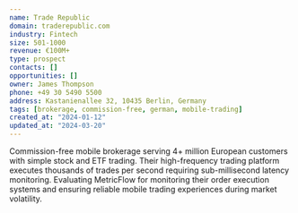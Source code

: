 ```yaml
---
name: Trade Republic
domain: traderepublic.com
industry: Fintech
size: 501-1000
revenue: €100M+
type: prospect
contacts: []
opportunities: []
owner: James Thompson
phone: +49 30 5490 5500
address: Kastanienallee 32, 10435 Berlin, Germany
tags: [brokerage, commission-free, german, mobile-trading]
created_at: "2024-01-12"
updated_at: "2024-03-20"
---
```


Commission-free mobile brokerage serving 4+ million European customers with simple stock and ETF trading. Their high-frequency trading platform executes thousands of trades per second requiring sub-millisecond latency monitoring. Evaluating MetricFlow for monitoring their order execution systems and ensuring reliable mobile trading experiences during market volatility.